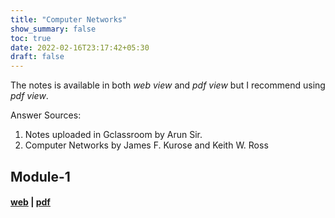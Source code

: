 ```yaml
---
title: "Computer Networks"
show_summary: false
toc: true
date: 2022-02-16T23:17:42+05:30
draft: false
---
```


The notes is available in both *web view* and *pdf view* but I recommend using *pdf view*.

Answer Sources:
1. Notes uploaded in Gclassroom by Arun Sir.
2. Computer Networks by James F. Kurose and Keith W. Ross

## Module-1 
#### [web](https://sonydotgit.github.io/passVTU/18cs52/mod1/index.html) | [pdf](https://example.com)
<!---## Module-2 
#### [web](https://sonydotgit.github.io/passVTU/18cs52/mod2/index.html) | [pdf](https://example.com)
## Module-3
#### [web](https://sonydotgit.github.io/passVTU/18cs52/mod3/index.html) | [pdf](https://example.com)
## Module-4
#### [web](https://sonydotgit.github.io/passVTU/18cs52/mod4/index.html) | [pdf](https://example.com)
## Module-5
#### [web](https://sonydotgit.github.io/passVTU/18cs52/mod5/index.html) | [pdf](https://example.com)
--->